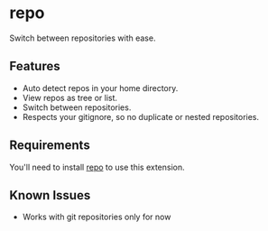 # repo

Switch between repositories with ease.

## Features

- Auto detect repos in your home directory.
- View repos as tree or list.
- Switch between repositories.
- Respects your gitignore, so no duplicate or nested repositories.

## Requirements

You'll need to install [repo](https://github.com/mohitsinghs/repo) to use this extension.

## Known Issues

- Works with git repositories only for now
